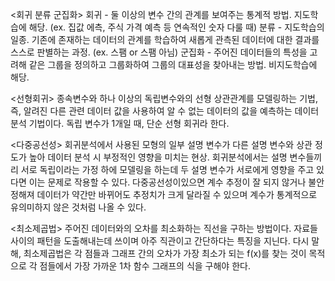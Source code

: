 <회귀 분류 군집화>
회귀 - 둘 이상의 변수 간의 관계를 보여주는 통계적 방법. 지도학습에 해당. (ex. 집값 에측, 주식 가격 예측 등 연속적인 숫자 다룰 때)
분류 - 지도학습의 일종. 기존에 존재하는 데이터의 관계를 학습하여 새롭게 관측된 데이터에 대한 결과를 스스로 판별하는 과정. (ex. 스팸 or 스팸 아님)
군집화 - 주어진 데이터들의 특성을 고려해 같은 그룹을 정의하고 그룹화하여 그룹의 대표성을 찾아내는 방법. 비지도학습에 해당.

<선형회귀>
종속변수와 하나 이상의 독립변수와의 선형 상관관계를 모델링하는 기법, 즉, 알려진 다른 관련 데이터 값을 사용하여 알 수 없는 데이터의 값을 예측하는 데이터 분석 기법이다. 독립 변수가 1개일 때, 단순 선형 회귀라 한다.

<다중공선성>
회귀분석에서 사용된 모형의 일부 설명 변수가 다른 설명 변수와 상관 정도가 높아 데이터 분석 시 부정적인 영향을 미치는 현상. 회귀분석에서는 설명 변수들끼리 서로 독립이라는 가정 하에 모델링을 하는데 두 설명 변수가 서로에게 영향을 주고 있다면 이는 문제로 작용할 수 있다.
다중공선성이있으면 계수 추정이 잘 되지 않거나 불안정해져 데이터가 약간만 바뀌어도 추정치가 크게 달라질 수 있으며 계수가 통계적으로 유의미하지 않은 것처럼 나올 수 있다.

<최소제곱법>
주어진 데이터와의 오차를 최소화하는 직선을 구하는 방법이다. 자료들 사이의 패턴을 도출해내는데 쓰이며 아주 직관이고 간단하다는 특징을 지닌다. 
다시 말해, 최소제곱법은 각 점들과 그래프 간의 오차가 가장 최소가 되는 f(x)를 찾는 것이 목적으로 각 점들에서 가장 가까운 1차 함수 그래프의 식을 구해야 한다. 


